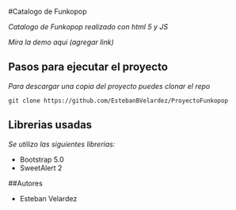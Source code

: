 #Catalogo de Funkopop

_Catalogo de Funkopop realizado con html 5 y JS_

_Mira la demo aqui (agregar link)_

## Pasos para ejecutar el proyecto

_Para descargar una copia del proyecto puedes clonar el repo_

`git clone https://github.com/EstebanBVelardez/ProyectoFunkopop`

## Librerias usadas 

_Se utilizo las siguientes librerias:_

- Bootstrap 5.0
- SweetAlert 2 


##Autores

- Esteban Velardez